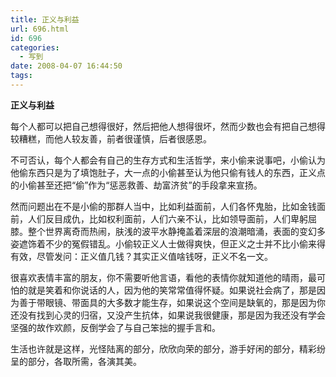 ```yaml
---
title: 正义与利益
url: 696.html
id: 696
categories:
  - 写到
date: 2008-04-07 16:44:50
tags:
---
```


**正义与利益**

  
每个人都可以把自己想得很好，然后把他人想得很坏，然而少数也会有把自己想得较糟糕，而他人较友善，前者很谨慎，后者很感恩。  
  
不可否认，每个人都会有自己的生存方式和生活哲学，来小偷来说事吧，小偷认为他偷东西只是为了填饱肚子，大一点的小偷甚至认为他只偷有钱人的东西，正义点的小偷甚至还把“偷”作为“惩恶救善、劫富济贫”的手段拿来宣扬。  
  
然而问题出在不是小偷的那群人当中，比如利益面前，人们各怀鬼胎，比如金钱面前，人们反目成仇，比如权利面前，人们六亲不认，比如领导面前，人们卑躬屈膝。整个世界离奇而热闹，肤浅的波平水静掩盖着深层的浪潮暗涌，表面的变幻多姿遮饰着不少的冤假错乱。小偷较正义人士做得爽快，但正义之士并不比小偷来得有效，尽管发问：正义值几钱？其实正义值啥钱呀，正义不名一文。  
  
很喜欢表情丰富的朋友，你不需要听他言语，看他的表情你就知道他的晴雨，最可怕的就是笑着和你说话的人，因为他的笑常常值得怀疑。如果说社会病了，那是因为善于带眼镜、带面具的大多数才能生存，如果说这个空间是缺氧的，那是因为你还没有找到心灵的归宿，又没产生抗体，如果说我很健康，那是因为我还没有学会坚强的故作欢颜，反倒学会了与自己笨拙的握手言和。  
  
生活也许就是这样，光怪陆离的部分，欣欣向荣的部分，游手好闲的部分，精彩纷呈的部分，各取所需，各演其美。